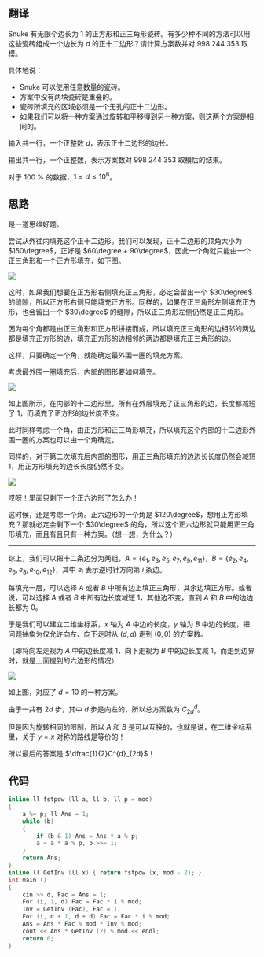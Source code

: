 ## 翻译

Snuke 有无限个边长为 $1$ 的正方形和正三角形瓷砖。有多少种不同的方法可以用这些瓷砖组成一个边长为 $d$ 的正十二边形？请计算方案数并对 $998\ 244\ 353$ 取模。

具体地说：
* Snuke 可以使用任意数量的瓷砖。
* 方案中没有两块瓷砖是重叠的。
* 瓷砖所填充的区域必须是一个无孔的正十二边形。
* 如果我们可以将一种方案通过旋转和平移得到另一种方案，则这两个方案是相同的。

输入共一行，一个正整数 $d$，表示正十二边形的边长。

输出共一行，一个正整数，表示方案数对 $998\ 244\ 353$ 取模后的结果。

对于 $100\ \%$ 的数据，$1 \le d \le 10^{6}$。

## 思路

是一道思维好题。

尝试从外往内填充这个正十二边形。我们可以发现，正十二边形的顶角大小为 $150\degree$，正好是 $60\degree + 90\degree$，因此一个角就只能由一个正三角形和一个正方形填充，如下图。

![](https://cdn.luogu.com.cn/upload/image_hosting/4vxbi3ak.png)

这时，如果我们想要在正方形右侧填充正三角形，必定会留出一个 $30\degree$ 的缝隙，所以正方形右侧只能填充正方形。同样的，如果在正三角形左侧填充正方形，也会留出一个 $30\degree$ 的缝隙，所以正三角形左侧仍然是正三角形。

因为每个角都是由正三角形和正方形拼接而成，所以填充正三角形的边相邻的两边都是填充正方形的边，填充正方形的边相邻的两边都是填充正三角形的边。

这样，只要确定一个角，就能确定最外围一圈的填充方案。

考虑最外围一圈填充后，内部的图形要如何填充。

![](https://cdn.luogu.com.cn/upload/image_hosting/i9hmpsbw.png)

如上图所示，在内部的十二边形里，所有在外层填充了正三角形的边，长度都减短了 $1$，而填充了正方形的边长度不变。

此时同样考虑一个角，由正方形和正三角形填充，所以填充这个内部的十二边形外围一圈的方案也可以由一个角确定。

同样的，对于第二次填充后内部的图形，用正三角形填充的边边长长度仍然会减短 $1$，用正方形填充的边长长度仍然不变。

![](https://cdn.luogu.com.cn/upload/image_hosting/avmh2yg5.png)

哎呀！里面只剩下一个正六边形了怎么办！

这时候，还是考虑一个角。正六边形的一个角是 $120\degree$，想用正方形填充？那就必定会剩下一个 $30\degree$ 的角，所以这个正六边形就只能用正三角形填充，而且有且只有一种方案。（想一想，为什么？）

---

综上，我们可以把十二条边分为两组，$A = \left\{e_1, e_3, e_5, e_7, e_9, e_{11} \right\}$，$B = \left\{e_2, e_4, e_6, e_8, e_{10}, e_{12}\right\}$，其中 $e_i$ 表示逆时针方向第 $i$ 条边。

每填充一层，可以选择 $A$ 或者 $B$ 中所有边上填正三角形，其余边填正方形。或者说，可以选择 $A$ 或者 $B$ 中所有边长度减短 $1$，其他边不变，直到 $A$ 和 $B$ 中的边边长都为 $0$。

于是我们可以建立二维坐标系，$x$ 轴为 $A$ 中边的长度，$y$ 轴为 $B$ 中边的长度，把问题抽象为仅允许向左、向下走时从 $(d, d)$ 走到 $(0, 0)$ 的方案数。

（即将向左走视为 $A$ 中的边长度减 $1$，向下走视为 $B$ 中的边长度减 $1$，而走到边界时，就是上面提到的六边形的情况）

![](https://cdn.luogu.com.cn/upload/image_hosting/9mz4rz8y.png)

如上图，对应了 $d=10$ 的一种方案。

由于一共有 $2d$ 步，其中 $d$ 步是向左的，所以总方案数为 $C_{2d}^d$。

但是因为旋转相同的限制，所以 $A$ 和 $B$ 是可以互换的，也就是说，在二维坐标系里，关于 $y = x$ 对称的路线是等价的！

所以最后的答案是 $\dfrac{1}{2}C^{d}_{2d}$！

## 代码

```cpp
inline ll fstpow (ll a, ll b, ll p = mod)
{
	a %= p; ll Ans = 1;
	while (b)
	{
		if (b & 1) Ans = Ans * a % p;
		a = a * a % p, b >>= 1;
	}
	return Ans;
}
inline ll GetInv (ll x) { return fstpow (x, mod - 2); }
int main ()
{
	cin >> d, Fac = Ans = 1;
	For (i, 1, d) Fac = Fac * i % mod;
	Inv = GetInv (Fac), Fac = 1;
	For (i, d + 1, d + d) Fac = Fac * i % mod;
	Ans = Ans * Fac % mod * Inv % mod;
	cout << Ans * GetInv (2) % mod << endl;
	return 0;
}
```
